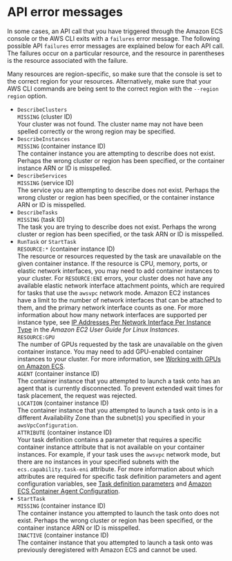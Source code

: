 # API error messages<a name="api_failures_messages"></a>

In some cases, an API call that you have triggered through the Amazon ECS console or the AWS CLI exits with a `failures` error message\. The following possible API `failures` error messages are explained below for each API call\. The failures occur on a particular resource, and the resource in parentheses is the resource associated with the failure\.

Many resources are region\-specific, so make sure that the console is set to the correct region for your resources\. Alternatively, make sure that your AWS CLI commands are being sent to the correct region with the `--region region` option\.
+ `DescribeClusters`  
`MISSING` \(cluster ID\)  
Your cluster was not found\. The cluster name may not have been spelled correctly or the wrong region may be specified\.
+ `DescribeInstances`  
`MISSING` \(container instance ID\)  
The container instance you are attempting to describe does not exist\. Perhaps the wrong cluster or region has been specified, or the container instance ARN or ID is misspelled\.
+ `DescribeServices`  
`MISSING` \(service ID\)  
The service you are attempting to describe does not exist\. Perhaps the wrong cluster or region has been specified, or the container instance ARN or ID is misspelled\.
+ `DescribeTasks`  
`MISSING` \(task ID\)  
The task you are trying to describe does not exist\. Perhaps the wrong cluster or region has been specified, or the task ARN or ID is misspelled\.
+ `RunTask` or `StartTask`  
`RESOURCE:*` \(container instance ID\)  
The resource or resources requested by the task are unavailable on the given container instance\. If the resource is CPU, memory, ports, or elastic network interfaces, you may need to add container instances to your cluster\. For `RESOURCE:ENI` errors, your cluster does not have any available elastic network interface attachment points, which are required for tasks that use the `awsvpc` network mode\. Amazon EC2 instances have a limit to the number of network interfaces that can be attached to them, and the primary network interface counts as one\. For more information about how many network interfaces are supported per instance type, see [IP Addresses Per Network Interface Per Instance Type](https://docs.aws.amazon.com/AWSEC2/latest/UserGuide/using-eni.html#AvailableIpPerENI) in the *Amazon EC2 User Guide for Linux Instances*\.  
`RESOURCE:GPU`  
The number of GPUs requested by the task are unavailable on the given container instance\. You may need to add GPU\-enabled container instances to your cluster\. For more information, see [Working with GPUs on Amazon ECS](ecs-gpu.md)\.  
`AGENT` \(container instance ID\)  
The container instance that you attempted to launch a task onto has an agent that is currently disconnected\. To prevent extended wait times for task placement, the request was rejected\.  
`LOCATION` \(container instance ID\)  
The container instance that you attempted to launch a task onto is in a different Availability Zone than the subnet\(s\) you specified in your `awsVpcConfiguration`\.  
`ATTRIBUTE` \(container instance ID\)  
Your task definition contains a parameter that requires a specific container instance attribute that is not available on your container instances\. For example, if your task uses the `awsvpc` network mode, but there are no instances in your specified subnets with the `ecs.capability.task-eni` attribute\. For more information about which attributes are required for specific task definition parameters and agent configuration variables, see [Task definition parameters](task_definition_parameters.md) and [Amazon ECS Container Agent Configuration](ecs-agent-config.md)\.
+ `StartTask`  
`MISSING` \(container instance ID\)  
The container instance you attempted to launch the task onto does not exist\. Perhaps the wrong cluster or region has been specified, or the container instance ARN or ID is misspelled\.  
`INACTIVE` \(container instance ID\)  
The container instance that you attempted to launch a task onto was previously deregistered with Amazon ECS and cannot be used\.